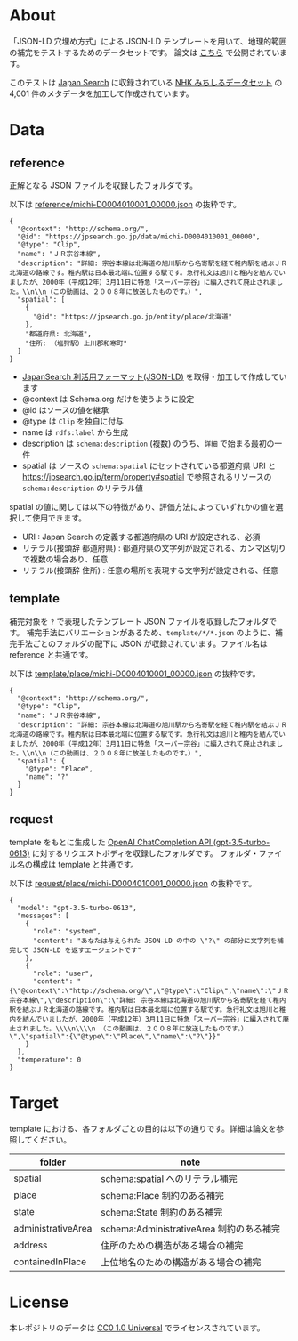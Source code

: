 # About

「JSON-LD 穴埋め方式」による JSON-LD テンプレートを用いて、地理的範囲の補完をテストするためのデータセットです。
論文は [こちら](http://example.org/) で公開されています。

このテストは [Japan Search](https://jpsearch.go.jp/) に収録されている
[NHK みちしるデータセット](https://jpsearch.go.jp/database/michi) の 4,001 件のメタデータを加工して作成されています。

# Data

## reference

正解となる JSON ファイルを収録したフォルダです。

以下は [reference/michi-D0004010001_00000.json](https://github.com/indigo-lab/spatial-completion-michishiru/blob/main/reference/michi-D0004010001_00000.json) の抜粋です。

```
{
  "@context": "http://schema.org/",
  "@id": "https://jpsearch.go.jp/data/michi-D0004010001_00000",
  "@type": "Clip",
  "name": "ＪＲ宗谷本線",
  "description": "詳細: 宗谷本線は北海道の旭川駅から名寄駅を経て稚内駅を結ぶＪＲ北海道の路線です。稚内駅は日本最北端に位置する駅です。急行礼文は旭川と稚内を結んでいましたが、2000年（平成12年）3月11日に特急「スーパー宗谷」に編入されて廃止されました。\\n\\n（この動画は、２００８年に放送したものです。）",
  "spatial": [
    {
      "@id": "https://jpsearch.go.jp/entity/place/北海道"
    },
    "都道府県: 北海道",
    "住所: （塩狩駅）上川郡和寒町"
  ]
}
```

- [JapanSearch 利活用フォーマット(JSON-LD)](https://jpsearch.go.jp/data/michi-D0004010001_00000.json) を取得・加工して作成しています
- @context は Schema.org だけを使うように設定
- @id はソースの値を継承
- @type は `Clip` を独自に付与
- name は `rdfs:label` から生成
- description は `schema:description` (複数) のうち、`詳細` で始まる最初の一件
- spatial は ソースの `schema:spatial` にセットされている都道府県 URI と <https://jpsearch.go.jp/term/property#spatial> で参照されるリソースの `schema:description` のリテラル値

spatial の値に関しては以下の特徴があり、評価方法によっていずれかの値を選択して使用できます。

- URI : Japan Search の定義する都道府県の URI が設定される、必須
- リテラル(接頭辞 都道府県) : 都道府県の文字列が設定される、カンマ区切りで複数の場合あり、任意
- リテラル(接頭辞 住所) : 任意の場所を表現する文字列が設定される、任意

## template

補完対象を `?` で表現したテンプレート JSON ファイルを収録したフォルダです。
補完手法にバリエーションがあるため、`template/*/*.json` のように、補完手法ごとのフォルダの配下に JSON が収録されています。ファイル名は reference と共通です。

以下は [template/place/michi-D0004010001_00000.json](https://github.com/indigo-lab/spatial-completion-michishiru/blob/main/template/place/michi-D0004010001_00000.json) の抜粋です。

```
{
  "@context": "http://schema.org/",
  "@type": "Clip",
  "name": "ＪＲ宗谷本線",
  "description": "詳細: 宗谷本線は北海道の旭川駅から名寄駅を経て稚内駅を結ぶＪＲ北海道の路線です。稚内駅は日本最北端に位置する駅です。急行礼文は旭川と稚内を結んでいましたが、2000年（平成12年）3月11日に特急「スーパー宗谷」に編入されて廃止されました。\\n\\n（この動画は、２００８年に放送したものです。）",
  "spatial": {
    "@type": "Place",
    "name": "?"
  }
}
```

## request

template をもとに生成した [OpenAI ChatCompletion API (gpt-3.5-turbo-0613)](https://platform.openai.com/docs/api-reference/chat) に対するリクエストボディを収録したフォルダです。
フォルダ・ファイル名の構成は template と共通です。

以下は [request/place/michi-D0004010001_00000.json](https://github.com/indigo-lab/spatial-completion-michishiru/blob/main/request/place/michi-D0004010001_00000.json) の抜粋です。

```
{
  "model": "gpt-3.5-turbo-0613",
  "messages": [
    {
      "role": "system",
      "content": "あなたは与えられた JSON-LD の中の \"?\" の部分に文字列を補完して JSON-LD を返すエージェントです"
    },
    {
      "role": "user",
      "content": "{\"@context\":\"http://schema.org/\",\"@type\":\"Clip\",\"name\":\"ＪＲ宗谷本線\",\"description\":\"詳細: 宗谷本線は北海道の旭川駅から名寄駅を経て稚内駅を結ぶＪＲ北海道の路線です。稚内駅は日本最北端に位置する駅です。急行礼文は旭川と稚内を結んでいましたが、2000年（平成12年）3月11日に特急「スーパー宗谷」に編入されて廃止されました。\\\\n\\\\n （この動画は、２００８年に放送したものです。）\",\"spatial\":{\"@type\":\"Place\",\"name\":\"?\"}}"
    }
  ],
  "temperature": 0
}
```

# Target

template における、各フォルダごとの目的は以下の通りです。詳細は論文を参照してください。

| folder             | note                                     |
| ------------------ | ---------------------------------------- |
| spatial            | schema:spatial へのリテラル補完          |
| place              | schema:Place 制約のある補完              |
| state              | schema:State 制約のある補完              |
| administrativeArea | schema:AdministrativeArea 制約のある補完 |
| address            | 住所のための構造がある場合の補完         |
| containedInPlace   | 上位地名のための構造がある場合の補完     |

# License

本レポジトリのデータは [CC0 1.0 Universal](https://github.com/indigo-lab/metadata-completion-checklist/blob/main/LICENSE) でライセンスされています。
